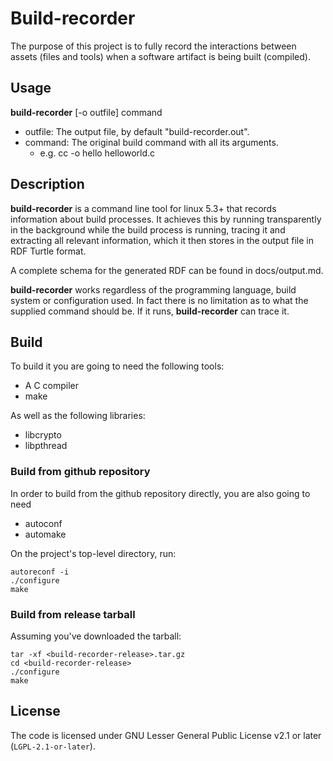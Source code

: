 # Build-recorder

The purpose of this project is
to fully record the interactions
between assets (files and tools)
when a software artifact is being built (compiled).

## Usage
**build-recorder** [-o outfile] command
* outfile: The output file, by default "build-recorder.out".
* command: The original build command with all its arguments.
    * e.g. cc -o hello helloworld.c 

## Description
**build-recorder** is a command line tool for linux 5.3+ that records
information about build processes. It achieves this by running transparently
in the background while the build process is running, tracing it
and extracting all relevant information, which it then stores in the output
file in RDF Turtle format.

A complete schema for the generated RDF can be found in docs/output.md.

**build-recorder** works regardless of the programming language, build system
or configuration used. In fact there is no limitation as to what the supplied 
command should be. If it runs, **build-recorder** can trace it.

## Build
To build it you are going to need the following tools:
* A C compiler
* make

As well as the following libraries:
* libcrypto
* libpthread
### Build from github repository
In order to build from the github repository directly, you are also going
to need
* autoconf
* automake

On the project's top-level directory, run:
```
autoreconf -i
./configure
make
```

### Build from release tarball
Assuming you've downloaded the tarball:
```
tar -xf <build-recorder-release>.tar.gz
cd <build-recorder-release>
./configure
make
```

## License

The code is licensed under
GNU Lesser General Public License v2.1 or later
(`LGPL-2.1-or-later`).

